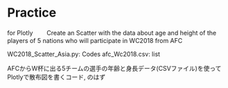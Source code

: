 # Practice
for Plotly　　
Create an Scatter with the data about age and height of the players of 5 nations who will participate in WC2018 from AFC

WC2018_Scatter_Asia.py: Codes
afc_Wc2018.csv: list

AFCからW杯に出る5チームの選手の年齢と身長データ(CSVファイル)を使ってPlotlyで散布図を書くコード, のはず
